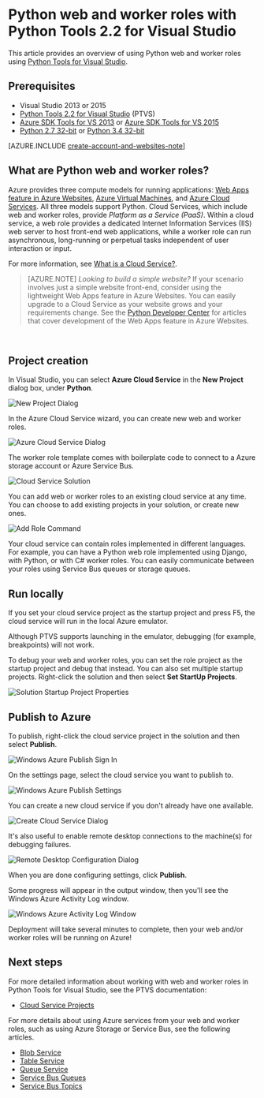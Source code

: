 <properties
	pageTitle="Python web and worker roles with Python Tools 2.2 for Visual Studio | Windows Azure"
	description="Overview of using Python Tools for Visual Studio to create Azure cloud services including web roles and worker roles."
	services=""
	documentationCenter="python"
	authors="huguesv"
	manager="wpickett"
	editor=""/>

<tags
	ms.service="cloud-services"
	ms.date="08/30/2015"
	wacn.date=""/>




# Python web and worker roles with Python Tools 2.2 for Visual Studio

This article provides an overview of using Python web and worker roles using [Python Tools for Visual Studio][].

## Prerequisites

 - Visual Studio 2013 or 2015
 - [Python Tools 2.2 for Visual Studio][] (PTVS)
 - [Azure SDK Tools for VS 2013][] or [Azure SDK Tools for VS 2015][]
 - [Python 2.7 32-bit][] or [Python 3.4 32-bit][]

[AZURE.INCLUDE [create-account-and-websites-note](../includes/create-account-and-websites-note.md)]

## What are Python web and worker roles?

Azure provides three compute models for running applications: [Web Apps feature in Azure Websites][execution model-web sites], [Azure Virtual Machines][execution model-vms], and [Azure Cloud Services][execution model-cloud services]. All three models support Python. Cloud Services, which include web and worker roles, provide *Platform as a Service (PaaS)*. Within a cloud service, a web role provides a dedicated Internet Information Services (IIS) web server to host front-end web applications, while a worker role can run asynchronous, long-running or perpetual tasks independent of user interaction or input.

For more information, see [What is a Cloud Service?].

> [AZURE.NOTE] *Looking to build a simple website?*
If your scenario involves just a simple website front-end, consider using the lightweight Web Apps feature in Azure Websites. You can easily upgrade to a Cloud Service as your website grows and your requirements change. See the <a href="/develop/python/">Python Developer Center</a> for articles that cover development of the Web Apps feature in Azure Websites.
<br />


## Project creation

In Visual Studio, you can select **Azure Cloud Service** in the **New Project** dialog box, under **Python**.

![New Project Dialog](./media/cloud-services-python-ptvs/new-project-cloud-service.png)

In the Azure Cloud Service wizard, you can create new web and worker roles.

![Azure Cloud Service Dialog](./media/cloud-services-python-ptvs/new-service-wizard.png)

The worker role template comes with boilerplate code to connect to a Azure storage account or Azure Service Bus.

![Cloud Service Solution](./media/cloud-services-python-ptvs/worker.png)

You can add web or worker roles to an existing cloud service at any time.  You can choose to add existing projects in your solution, or create new ones.

![Add Role Command](./media/cloud-services-python-ptvs/add-new-or-existing-role.png)

Your cloud service can contain roles implemented in different languages.  For example, you can have a Python web role implemented using Django, with Python, or with C# worker roles.  You can easily communicate between your roles using Service Bus queues or storage queues.

## Run locally

If you set your cloud service project as the startup project and press F5, the cloud service will run in the local Azure emulator.

Although PTVS supports launching in the emulator, debugging (for example, breakpoints) will not work.

To debug your web and worker roles, you can set the role project as the startup project and debug that instead.  You can also set multiple startup projects.  Right-click the solution and then select **Set StartUp Projects**.

![Solution Startup Project Properties](./media/cloud-services-python-ptvs/startup.png)

## Publish to Azure

To publish, right-click the cloud service project in the solution and then select **Publish**.

![Windows Azure Publish Sign In](./media/cloud-services-python-ptvs/publish-sign-in.png)

On the settings page, select the cloud service you want to publish to.

![Windows Azure Publish Settings](./media/cloud-services-python-ptvs/publish-settings.png)

You can create a new cloud service if you don't already have one available.

![Create Cloud Service Dialog](./media/cloud-services-python-ptvs/publish-create-cloud-service.png)

It's also useful to enable remote desktop connections to the machine(s) for debugging failures.

![Remote Desktop Configuration Dialog](./media/cloud-services-python-ptvs/publish-remote-desktop-configuration.png)

When you are done configuring settings, click **Publish**.

Some progress will appear in the output window, then you'll see the Windows Azure Activity Log window.

![Windows Azure Activity Log Window](./media/cloud-services-python-ptvs/publish-activity-log.png)

Deployment will take several minutes to complete, then your web and/or worker roles will be running on Azure!

## Next steps

For more detailed information about working with web and worker roles in Python Tools for Visual Studio, see the PTVS documentation:

- [Cloud Service Projects][]

For more details about using Azure services from your web and worker roles, such as using Azure Storage or Service Bus, see the following articles.

- [Blob Service][]
- [Table Service][]
- [Queue Service][]
- [Service Bus Queues][]
- [Service Bus Topics][]


<!--Link references-->

[What is a Cloud Service?]: /documentation/articles/fundamentals-application-models/
[execution model-web sites]: /documentation/articles/fundamentals-application-models#WebSites
<!-- deleted by customization
[execution model-vms]: fundamentals-application-models.md#VMachine
[execution model-cloud services]: fundamentals-application-models.md#CloudServices
-->
<!-- keep by customization: begin -->
[execution model-vms]: /documentation/articles/fundamentals-application-models#VMachine
[execution model-cloud services]: /documentation/articles/fundamentals-application-models#CloudServices
<!-- keep by customization: end -->
[Python Developer Center]: /develop/python/

[Blob Service]: /documentation/articles/storage-python-how-to-use-blob-storage
[Queue Service]: /documentation/articles/storage-python-how-to-use-queue-storage
[Table Service]: /documentation/articles/storage-python-how-to-use-table-storage
[Service Bus Queues]: /documentation/articles/service-bus-python-how-to-use-queues
[Service Bus Topics]: /documentation/articles/service-bus-python-how-to-use-topics-subscriptions


<!--External Link references-->

<!-- deleted by customization
[Python Tools for Visual Studio]: http://aka.ms/ptvs
[Python Tools for Visual Studio Documentation]: http://aka.ms/ptvsdocs
[Cloud Service Projects]: http://go.microsoft.com/fwlink/?LinkId=624028
[Python Tools 2.2 for Visual Studio]: http://go.microsoft.com/fwlink/?LinkID=624025
[Azure SDK Tools for VS 2013]: http://go.microsoft.com/fwlink/?LinkId=323510
[Azure SDK Tools for VS 2015]: http://go.microsoft.com/fwlink/?LinkId=518003
[Python 2.7 32-bit]: http://go.microsoft.com/fwlink/?LinkId=517190
[Python 3.4 32-bit]: http://go.microsoft.com/fwlink/?LinkId=517191
-->
<!-- keep by customization: begin -->
[Python Tools for Visual Studio]: /documentation/articles/http://aka.ms/ptvs
[Python Tools for Visual Studio Documentation]: /documentation/articles/http://aka.ms/ptvsdocs
[Cloud Service Projects]: /documentation/articles/http://go.microsoft.com/fwlink/?LinkId=624028
[Python Tools 2.2 for Visual Studio]: /documentation/articles/http://go.microsoft.com/fwlink/?LinkID=624025
[Azure SDK Tools for VS 2013]: /documentation/articles/http://go.microsoft.com/fwlink/?LinkId=323510
[Azure SDK Tools for VS 2015]: /documentation/articles/http://go.microsoft.com/fwlink/?LinkId=518003
[Python 2.7 32-bit]: /documentation/articles/http://go.microsoft.com/fwlink/?LinkId=517190
[Python 3.4 32-bit]: /documentation/articles/http://go.microsoft.com/fwlink/?LinkId=517191
<!-- keep by customization: end -->
